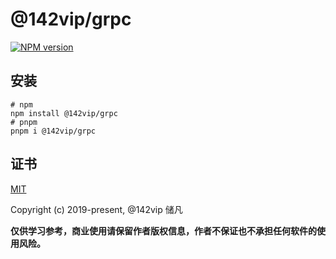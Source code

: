 # @142vip/grpc

[![NPM version](https://img.shields.io/npm/v/@142vip/grpc?labelColor=0b3d52&color=1da469&label=version)](https://www.npmjs.com/package/@142vip/grpc)

## 安装

```shell
# npm
npm install @142vip/grpc
# pnpm
pnpm i @142vip/grpc
```

## 证书

[MIT](https://opensource.org/license/MIT)

Copyright (c) 2019-present, @142vip 储凡

**仅供学习参考，商业使用请保留作者版权信息，作者不保证也不承担任何软件的使用风险。**
